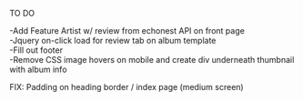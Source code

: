 TO DO

-Add Feature Artist w/ review from echonest API on front page<br>
-Jquery on-click load for review tab on album template<br>
-Fill out footer<br>
-Remove CSS image hovers on mobile and create div underneath thumbnail with album info<br>


FIX:
Padding on heading border / index page (medium screen)
